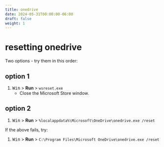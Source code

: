 ```yaml
---
title: onedrive
date: 2024-05-31T00:00:00-06:00
draft: false
weight: 1
---
```


# resetting onedrive
Two options - try them in this order:
## option 1
1. <kbd>Win</kbd> > **Run** > `wsreset.exe`
   * Close the Microsoft Store window.
## option 2
1. <kbd>Win</kbd> > **Run** > `%localappdata%\Microsoft\OneDrive\onedrive.exe /reset`

If the above fails, try:
1. <kbd>Win</kbd> > **Run** > `C:\Program Files\Microsoft OneDrive\onedrive.exe /reset`